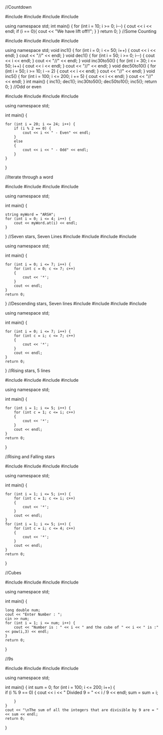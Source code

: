 //Countdown

#include <iostream>
#include <string>
#include <iomanip>
#include <array>

using namespace std;
int main()
{
	for (int i = 10; i >= 0; i--) {
		cout << i << endl;
		if (i == 0){
			cout << "We have lift off!!";
		}
	}
	return 0;
}
//Some Counting
  
#include <iostream>
#include <string>
#include <iomanip>
#include <array>

using namespace std;
void inc1() {
	for (int i = 0; i <= 50; i++) {
		cout << i << endl;
	}	cout << "//" << endl;
}
void dec1() {
	for (int i = 50; i >= 0; i--) {
		cout << i << endl;
	}	cout << "//" << endl;
}
void inc30to50() {
	for (int i = 30; i <= 50; i++) {
		cout << i << endl;
	}	cout << "//" << endl;
}
void dec50to10() {
	for (int i = 50; i >= 10; i -= 2) {
		cout << i << endl;
	}	cout << "//" << endl;
}
void inc5() {
	for (int i = 100; i <= 200; i += 5) {
		cout << i << endl;
	}	cout << "//" << endl;
}
int main()
{
	inc1();
	dec1();
	inc30to50();
	dec50to10();
	inc5();
	return 0;
}
//Odd or even
                        
#include <iostream>
#include <string>
#include <iomanip>
#include <array>

using namespace std;

int main() {

	for (int i = 20; i <= 24; i++) {
		if (i % 2 == 0) {
			cout << i << " - Even" << endl;
		}
		else
		{
			cout << i << " - Odd" << endl;
		}
	}
}                        

//Iterate through a word
                                   
#include <iostream>
#include <string>
#include <iomanip>
#include <array>

using namespace std;

int main() {

	string myWord = "ARSH";
	for (int i = 0; i <= 4; i++) {
		cout << myWord.at(i) << endl;
	}
}
//Seven stars, Seven Lines
#include <iostream>
#include <string>
#include <iomanip>
#include <array>

using namespace std;

int main() {

	
	for (int i = 0; i <= 7; i++) {		
		for (int c = 0; c <= 7; c++)
		{
			cout << '*';
		}
		cout << endl;
	}
	return 0;
} 
//Descending stars, Seven lines
#include <iostream>
#include <string>
#include <iomanip>
#include <array>

using namespace std;

int main() {

	
	for (int i = 0; i <= 7; i++) {		
		for (int c = i; c <= 7; c++)
		{
			cout << '*';
		}
		cout << endl;
	}
	return 0;
}
//Rising stars, 5 lines
  
#include <iostream>
#include <string>
#include <iomanip>
#include <array>

using namespace std;

int main() {

	
	for (int i = 1; i <= 5; i++) {		
		for (int c = 1; c <= i; c++)
		{
			cout << '*';
		}
		cout << endl;
	}
	return 0;
}
  
//Rising and Falling stars
  
#include <iostream>
#include <string>
#include <iomanip>
#include <array>

using namespace std;

int main() {

	
	for (int i = 1; i <= 5; i++) {		
		for (int c = 1; c <= i; c++)
		{
			cout << '*';
		}
		cout << endl;
	}
	for (int i = 1; i <= 5; i++) {
		for (int c = i; c <= 4; c++)
		{
			cout << '*';
		}
		cout << endl;
	}
	return 0;
}
  
//Cubes
  
#include <iostream>
#include <string>
#include <iomanip>
#include <array>

using namespace std;

int main() {

	long double num;
	cout << "Enter Number : ";
	cin >> num;
	for (int i = 1; i <= num; i++) {		
		cout << "Number is : " << i << " and the cube of " << i << " is :" << pow(i,3) << endl;
	}
	return 0;
}

//9s
                                                                                          
#include <iostream>
#include <string>
#include <iomanip>
#include <array>

using namespace std;

int main() {
	int sum = 0;
	for (int i = 100; i <= 200; i++) {		
		if (i % 9 == 0)
		{
			cout << i << " Divided 9 = " << i / 9 << endl;
			sum = sum + i;
			
		}	
	}
	cout << "\nThe sum of all the integers that are divisible by 9 are = " << sum << endl;
	return 0;
}                                                                                          
